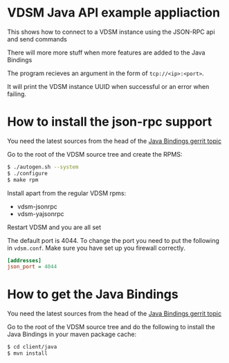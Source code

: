 # VDSM Java API example appliaction

This shows how to connect to a VDSM instance using the JSON-RPC api and send
commands

There will more more stuff when more features are added to the Java Bindings

The program recieves an argument in the form of `tcp://<ip>:<port>`.

It will print the VDSM instance UUID when successful or an error when failing.

# How to install the json-rpc support
You need the latest sources from the head of the
[Java Bindings gerrit topic][json_rpc_r]

Go to the root of the VDSM source tree and create the RPMS:

```bash
$ ./autogen.sh --system
$ ./configure
$ make rpm
```

Install apart from the regular VDSM rpms:
- vdsm-jsonrpc
- vdsm-yajsonrpc

Restart VDSM and you are all set

The default port is 4044. To change the port you need to put the following in
`vdsm.conf`. Make sure you have set up you firewall correctly.

```ini
[addresses]
json_port = 4044
```

# How to get the Java Bindings
You need the latest sources from the head of the
[Java Bindings gerrit topic][json_rpc_r]

Go to the root of the VDSM source tree and do the following to install the Java
Bindings in your maven package cache:
```bash
$ cd client/java
$ mvn install
```

[json_rpc_r]: http://gerrit.ovirt.org/#/q/status:open+project:vdsm+branch:master+topic:json_rpc_r,n,z "json_rpc_r"
